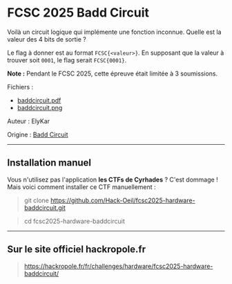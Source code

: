 # FCSC 2025 Badd Circuit

Voilà un circuit logique qui implémente une fonction inconnue. Quelle est la valeur des 4 bits de sortie ?

Le flag à donner est au format ```FCSC{<valeur>}```. En supposant que la valeur à trouver soit ```0001```, le flag serait ```FCSC{0001}```.

**Note :** Pendant le FCSC 2025, cette épreuve était limitée à 3 soumissions.



Fichiers : 
- [baddcircuit.pdf](baddcircuit.pdf)
- [baddcircuit.png](baddcircuit.png)



Auteur : ElyKar

Origine : [Badd Circuit](https://hackropole.fr/fr/challenges/hardware/fcsc2025-hardware-baddcircuit/)


-----------

## Installation manuel
Vous n'utilisez pas l'application **les CTFs de Cyrhades** ? C'est dommage !
Mais voici comment installer ce CTF manuellement :

> git clone https://github.com/Hack-Oeil/fcsc2025-hardware-baddcircuit.git

> cd fcsc2025-hardware-baddcircuit


-----------

## Sur le site officiel hackropole.fr
> https://hackropole.fr/fr/challenges/hardware/fcsc2025-hardware-baddcircuit/